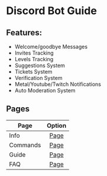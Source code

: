 # Discord Bot Guide




## Features:
- Welcome/goodbye Messages
- Invites Tracking
- Levels Tracking
- Suggestions System
- Tickets System
- Verification System
- Metal/Youtube/Twitch Notifications
- Auto Moderation System

##  Pages
| Page | Option                |
| -------------|:-------------:|
| Info      | [Page](https://github.com/LucasV12/Bot-Guide/blob/main/Pages/Info.md)         |
| Commands  | [Page](https://github.com/LucasV12/Bot-Guide/blob/main/Pages/Commands.md)     |
| Guide     | [Page](https://github.com/LucasV12/Bot-Guide/blob/main/Pages/Guide.md)        |
| FAQ       | [Page](https://github.com/LucasV12/Bot-Guide/blob/main/Pages/FAQ.md)          |
